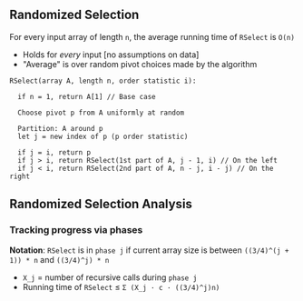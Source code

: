 ## Randomized Selection
For every input array of length `n`, the average running time of `RSelect` is `O(n)`

- Holds for *every* input [no assumptions on data]
- "Average" is over random pivot choices made by the algorithm
```
RSelect(array A, length n, order statistic i):

  if n = 1, return A[1] // Base case

  Choose pivot p from A uniformly at random

  Partition: A around p
  let j = new index of p (p order statistic)

  if j = i, return p
  if j > i, return RSelect(1st part of A, j - 1, i) // On the left
  if j < i, return RSelect(2nd part of A, n - j, i - j) // On the right
```

## Randomized Selection Analysis

### Tracking progress via phases
**Notation**: `RSelect` is in `phase j` if current array size is between `((3/4)^(j + 1)) * n` and `((3/4)^j) * n`  
- `X_j` = number of recursive calls during `phase j`
- Running time of `RSelect` ≤ `Σ (X_j · c · ((3/4)^j)n)`
